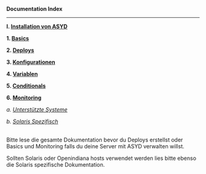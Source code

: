 **Documentation Index**

***

**I. [Installation von ASYD](installing.md)**

**1. [Basics](basics.md)**

**2. [Deploys](deploys.md)**

**3. [Konfigurationen](configurations.md)**

**4. [Variablen](variables.md)**

**5. [Conditionals](conditionals.md)**

**6. [Monitoring](monitoring.md)**

*a. [Unterstützte Systeme](systems.md)*

*b. [Solaris Spezifisch](solaris.md)*

<br/>
Bitte lese die gesamte Dokumentation bevor du Deploys erstellst oder Basics und Monitoring falls du deine Server mit ASYD verwalten willst.

Sollten Solaris oder Openindiana hosts verwendet werden lies bitte ebenso die Solaris spezifische Dokumentation.
